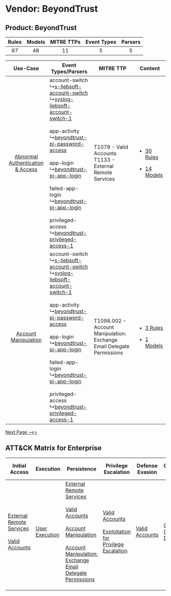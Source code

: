Vendor: BeyondTrust
===================
Product: BeyondTrust
--------------------
| Rules | Models | MITRE TTPs | Event Types | Parsers |
|:-----:|:------:|:----------:|:-----------:|:-------:|
|  97   |   48   |     11     |      5      |    5    |

|    Use-Case    | Event Types/Parsers    | MITRE TTP    | Content    |
|:----:| ---- | ---- | ---- |
| [Abnormal Authentication & Access](../../../UseCases/uc_abnormal_authentication_&_access.md) |  account-switch<br> ↳[s-liebsoft-account-switch](Ps/pC_sliebsoftaccountswitch.md)<br> ↳[syslog-liebsoft-account-switch-1](Ps/pC_syslogliebsoftaccountswitch1.md)<br><br> app-activity<br> ↳[beyondtrust-pi-password-access](Ps/pC_beyondtrustpipasswordaccess.md)<br><br> app-login<br> ↳[beyondtrust-pi-app-login](Ps/pC_beyondtrustpiapplogin.md)<br><br> failed-app-login<br> ↳[beyondtrust-pi-app-login](Ps/pC_beyondtrustpiapplogin.md)<br><br> privileged-access<br> ↳[beyondtrust-privileged-access-1](Ps/pC_beyondtrustprivilegedaccess1.md)<br> | T1078 - Valid Accounts<br>T1133 - External Remote Services<br>    | [<ul><li>30 Rules</li></ul><ul><li>14 Models</li></ul>](RM/r_m_beyondtrust_beyondtrust_Abnormal_Authentication_&_Access.md) |
|    [Account Manipulation](../../../UseCases/uc_account_manipulation.md)    |  account-switch<br> ↳[s-liebsoft-account-switch](Ps/pC_sliebsoftaccountswitch.md)<br> ↳[syslog-liebsoft-account-switch-1](Ps/pC_syslogliebsoftaccountswitch1.md)<br><br> app-activity<br> ↳[beyondtrust-pi-password-access](Ps/pC_beyondtrustpipasswordaccess.md)<br><br> app-login<br> ↳[beyondtrust-pi-app-login](Ps/pC_beyondtrustpiapplogin.md)<br><br> failed-app-login<br> ↳[beyondtrust-pi-app-login](Ps/pC_beyondtrustpiapplogin.md)<br><br> privileged-access<br> ↳[beyondtrust-privileged-access-1](Ps/pC_beyondtrustprivilegedaccess1.md)<br> | T1098.002 - Account Manipulation: Exchange Email Delegate Permissions<br> | [<ul><li>3 Rules</li></ul><ul><li>1 Models</li></ul>](RM/r_m_beyondtrust_beyondtrust_Account_Manipulation.md)    |
[Next Page -->>](2_ds_beyondtrust_beyondtrust.md)

ATT&CK Matrix for Enterprise
----------------------------
| Initial Access                                                                                                                                   | Execution                                                           | Persistence                                                                                                                                                                                                                                                                                                                                 | Privilege Escalation                                                                                                                                          | Defense Evasion                                                     | Credential Access                                                          | Discovery | Lateral Movement | Collection                                                                                                                                                            | Command and Control                                                                                                                                                                                                      | Exfiltration                                                                                                                                                           | Impact |
| ------------------------------------------------------------------------------------------------------------------------------------------------ | ------------------------------------------------------------------- | ------------------------------------------------------------------------------------------------------------------------------------------------------------------------------------------------------------------------------------------------------------------------------------------------------------------------------------------- | ------------------------------------------------------------------------------------------------------------------------------------------------------------- | ------------------------------------------------------------------- | -------------------------------------------------------------------------- | --------- | ---------------- | --------------------------------------------------------------------------------------------------------------------------------------------------------------------- | ------------------------------------------------------------------------------------------------------------------------------------------------------------------------------------------------------------------------ | ---------------------------------------------------------------------------------------------------------------------------------------------------------------------- | ------ |
| [External Remote Services](https://attack.mitre.org/techniques/T1133)<br><br>[Valid Accounts](https://attack.mitre.org/techniques/T1078)<br><br> | [User Execution](https://attack.mitre.org/techniques/T1204)<br><br> | [External Remote Services](https://attack.mitre.org/techniques/T1133)<br><br>[Valid Accounts](https://attack.mitre.org/techniques/T1078)<br><br>[Account Manipulation](https://attack.mitre.org/techniques/T1098)<br><br>[Account Manipulation: Exchange Email Delegate Permissions](https://attack.mitre.org/techniques/T1098/002)<br><br> | [Valid Accounts](https://attack.mitre.org/techniques/T1078)<br><br>[Exploitation for Privilege Escalation](https://attack.mitre.org/techniques/T1068)<br><br> | [Valid Accounts](https://attack.mitre.org/techniques/T1078)<br><br> | [OS Credential Dumping](https://attack.mitre.org/techniques/T1003)<br><br> |           |                  | [Email Collection](https://attack.mitre.org/techniques/T1114)<br><br>[Email Collection: Email Forwarding Rule](https://attack.mitre.org/techniques/T1114/003)<br><br> | [Proxy: Multi-hop Proxy](https://attack.mitre.org/techniques/T1090/003)<br><br>[Application Layer Protocol](https://attack.mitre.org/techniques/T1071)<br><br>[Proxy](https://attack.mitre.org/techniques/T1090)<br><br> | [Exfiltration Over Alternative Protocol](https://attack.mitre.org/techniques/T1048)<br><br>[Automated Exfiltration](https://attack.mitre.org/techniques/T1020)<br><br> |        |